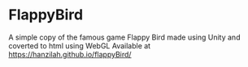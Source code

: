 # FlappyBird
A simple copy of the famous game Flappy Bird made using Unity and coverted to html using WebGL
Available at https://hanzilah.github.io/flappyBird/
